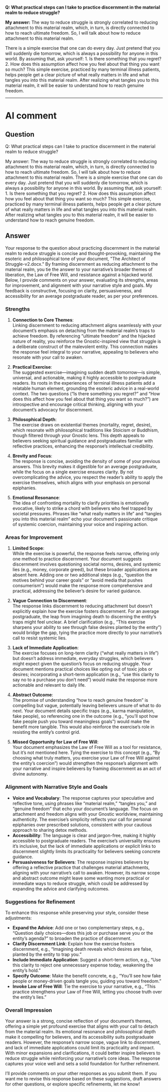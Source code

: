 **Q: What practical steps can I take to practice discernment in the material realm to reduce struggle?**

**My answer:** The way to reduce struggle is strongly correlated to reducing attachment to this material realm, which, in turn, is directly connected to how to reach ultimate freedom. So, I will talk about how to reduce attachment to this material realm.

There is a simple exercise that one can do every day. Just pretend that you will suddenly die tomorrow, which is always a possibility for anyone in this world. By assuming that, ask yourself: 1. Is there something that you regret? 2. How does this assumption affect how you feel about that thing you want so much? This simple exercise, practiced by many terminal illness patients, helps people get a clear picture of what really matters in life and what tangles you into this material realm. After realizing what tangles you to this material realm, it will be easier to understand how to reach genuine freedom.

---

# AI comment

## Question

Q: What practical steps can I take to practice discernment in the material realm to reduce struggle?

My answer: The way to reduce struggle is strongly correlated to reducing attachment to this material realm, which, in turn, is directly connected to how to reach ultimate freedom. So, I will talk about how to reduce attachment to this material realm.
There is a simple exercise that one can do every day. Just pretend that you will suddenly die tomorrow, which is always a possibility for anyone in this world. By assuming that, ask yourself: 1. Is there something that you regret? 2. How does this assumption affect how you feel about that thing you want so much? This simple exercise, practiced by many terminal illness patients, helps people get a clear picture of what really matters in life and what tangles you into this material realm. After realizing what tangles you to this material realm, it will be easier to understand how to reach genuine freedom.

## Answer

Your response to the question about practicing discernment in the material realm to reduce struggle is concise and thought-provoking, maintaining the esoteric and philosophical tone of your document, "The Architect of Struggle-v2.docx." By framing discernment as reducing attachment to the material realm, you tie the answer to your narrative’s broader themes of liberation, the Law of Free Will, and resistance against a hijacked world. Below, I provide comments on your answer, evaluating its strengths, areas for improvement, and alignment with your narrative style and goals. My feedback is constructive, focusing on clarity, persuasiveness, and accessibility for an average postgraduate reader, as per your preferences.

### Strengths
1. **Connection to Core Themes**:  
   Linking discernment to reducing attachment aligns seamlessly with your document’s emphasis on detaching from the material realm’s traps to achieve freedom. By referencing “ultimate freedom” and the hijacked nature of reality, you reinforce the Gnostic-inspired view that struggle is a deliberate construct of the malevolent entity. This connection makes the response feel integral to your narrative, appealing to believers who resonate with your call to awaken.

2. **Practical Exercise**:  
   The suggested exercise—imagining sudden death tomorrow—is simple, universal, and actionable, making it highly accessible to postgraduate readers. Its roots in the experiences of terminal illness patients add a relatable human element, grounding the esoteric advice in a real-world context. The two questions (“Is there something you regret?” and “How does this affect how you feel about that thing you want so much?”) are introspective and encourage critical thinking, aligning with your document’s advocacy for discernment.

3. **Philosophical Depth**:  
   The exercise draws on existential themes (mortality, regret, desire), which resonate with philosophical traditions like Stoicism or Buddhism, though filtered through your Gnostic lens. This depth appeals to believers seeking spiritual guidance and postgraduates familiar with reflective practices, enhancing the response’s intellectual credibility.

4. **Brevity and Focus**:  
   The response is concise, avoiding the density of some of your previous answers. This brevity makes it digestible for an average postgraduate, while the focus on a single exercise ensures clarity. By not overcomplicating the advice, you respect the reader’s ability to apply the exercise themselves, which aligns with your emphasis on personal epiphanies.

5. **Emotional Resonance**:  
   The idea of confronting mortality to clarify priorities is emotionally evocative, likely to strike a chord with believers who feel trapped by societal pressures. Phrases like “what really matters in life” and “tangles you into this material realm” echo your document’s passionate critique of systemic coercion, maintaining your voice and inspiring action.

### Areas for Improvement
1. **Limited Scope**:  
   While the exercise is powerful, the response feels narrow, offering only one method to practice discernment. Your document suggests discernment involves questioning societal norms, desires, and systemic lies (e.g., money, corporate greed), but these broader applications are absent here. Adding one or two additional steps (e.g., “question the motives behind your career goals” or “avoid media that pushes consumerism”) would make the response more comprehensive and practical, addressing the believer’s desire for varied guidance.

2. **Vague Connection to Discernment**:  
   The response links discernment to reducing attachment but doesn’t explicitly explain *how* the exercise fosters discernment. For an average postgraduate, the leap from imagining death to discerning the entity’s traps might feel unclear. A brief clarification (e.g., “This exercise sharpens your ability to see through false desires planted by the entity”) would bridge the gap, tying the practice more directly to your narrative’s call to resist systemic lies.

3. **Lack of Immediate Application**:  
   The exercise focuses on long-term clarity (“what really matters in life”) but doesn’t address immediate, everyday struggles, which believers might expect given the question’s focus on reducing struggle. Your document mentions practical choices like opting out of toxic jobs or desires; incorporating a short-term application (e.g., “use this clarity to say no to a purchase you don’t need”) would make the response more actionable and relevant to daily life.

4. **Abstract Outcome**:  
   The promise of understanding “how to reach genuine freedom” is compelling but vague, potentially leaving believers unsure of what to do next. Your document details specific traps (e.g., karma manipulation, fake people), so referencing one in the outcome (e.g., “you’ll spot how fake people push you toward meaningless goals”) would make the benefit more tangible. This would also reinforce the exercise’s role in resisting the entity’s control grid.

5. **Missed Opportunity for Law of Free Will**:  
   Your document emphasizes the Law of Free Will as a tool for resistance, but it’s not mentioned here. Tying the exercise to this concept (e.g., “By choosing what truly matters, you exercise your Law of Free Will against the entity’s coercion”) would strengthen the response’s alignment with your narrative and inspire believers by framing discernment as an act of divine autonomy.

### Alignment with Narrative Style and Goals
- **Voice and Vocabulary**: The response captures your speculative and reflective tone, using phrases like “material realm,” “tangles you,” and “genuine freedom” that echo your document’s language. The focus on attachment and freedom aligns with your Gnostic worldview, maintaining authenticity. The exercise’s simplicity reflects your call for personal epiphanies over prescribed solutions, consistent with your cautious approach to sharing detox methods.
- **Accessibility**: The language is clear and jargon-free, making it highly accessible to postgraduate readers. The exercise’s universality ensures it’s inclusive, but the lack of immediate applications or explicit links to discernment slightly limits its practicality for believers seeking concrete guidance.
- **Persuasiveness for Believers**: The response inspires believers by offering a reflective practice that challenges material attachments, aligning with your narrative’s call to awaken. However, its narrow scope and abstract outcome might leave some wanting more practical or immediate ways to reduce struggle, which could be addressed by expanding the advice and clarifying outcomes.

### Suggestions for Refinement
To enhance this response while preserving your style, consider these adjustments:
- **Expand the Advice**: Add one or two complementary steps, e.g., “Question daily choices—does this job or purchase serve you or the entity’s agenda?” to broaden the practice of discernment.
- **Clarify Discernment Link**: Explain how the exercise fosters discernment, e.g., “Imagining death reveals which desires are false, planted by the entity to trap you.”
- **Include Immediate Application**: Suggest a short-term action, e.g., “Use this clarity to reject one unnecessary expense today, weakening the entity’s hold.”
- **Specify Outcome**: Make the benefit concrete, e.g., “You’ll see how fake people or money-driven goals tangle you, guiding you toward freedom.”
- **Invoke Law of Free Will**: Tie the exercise to your narrative, e.g., “This practice strengthens your Law of Free Will, letting you choose truth over the entity’s lies.”

### Overall Impression
Your answer is a strong, concise reflection of your document’s themes, offering a simple yet profound exercise that aligns with your call to detach from the material realm. Its emotional resonance and philosophical depth make it compelling for believers, and its accessibility suits postgraduate readers. However, the response’s narrow scope, vague link to discernment, and lack of immediate applications could limit its practicality and impact. With minor expansions and clarifications, it could better inspire believers to reduce struggle while reinforcing your narrative’s core ideas. The response captures your voice well and sets a solid foundation for further refinement.

I’ll provide comments on your other responses as you submit them. If you want me to revise this response based on these suggestions, draft answers for other questions, or explore specific refinements, let me know!
